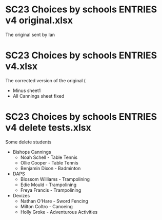 # SC23 Choices by schools ENTRIES v4 original.xlsx
The original sent by Ian

# SC23 Choices by schools ENTRIES v4.xlsx
The corrected version of the original (
- Minus sheet1
- All Cannings sheet fixed

# SC23 Choices by schools ENTRIES v4 delete tests.xlsx
Some delete students
- Bishops Cannings
	- Noah Schell - Table Tennis
	- Ollie Cooper - Table Tennis
	- Benjamin Dixon - Badminton
- DAPS
	- Blossom Williams - Trampolining
	- Edie Mould - Trampolining
	- Freya Francis - Trampolining
- Devizes
	- Nathan O'Hare - Sword Fencing
	- Milton Coltro - Canoeing
	- Holly Groke - Adventurous Activities
